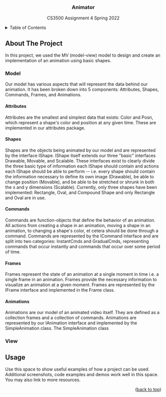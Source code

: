 <div id="top"></div>
<!--
*** Thanks for checking out the Best-README-Template. If you have a suggestion
*** that would make this better, please fork the repo and create a pull request
*** or simply open an issue with the tag "enhancement".
*** Don't forget to give the project a star!
*** Thanks again! Now go create something AMAZING! :D
-->

<!-- PROJECT LOGO -->
<br />

<h3 align="center">Animator</h3>

  <p align="center">
    CS3500 Assignment 4 Spring 2022
    <br />
  </p>



<!-- TABLE OF CONTENTS -->
<details>
  <summary>Table of Contents</summary>
  <ol>
    <li>
      <a href="#about-the-project">About The Project</a>
    </li>
    <li><a href="#Usage">Usage</a></li>
  </ol>
</details>

<!-- ABOUT THE PROJECT -->
## About The Project

In this project, we used the MV (model-view) model to design and create an implementation of an 
animation using basic shapes.

### Model

Our model has various aspects that will represent the data behind our animation. It has been
broken down into 5 components: Attributes, Shapes, Commands, Frames, and Animations.

#### Attributes 
Attributes are the smallest and simplest data that exists: Color and Posn, which represent a shape's 
color and position at any given time. These are implemented in our attributes package.

#### Shapes
Shapes are the objects being animated by our model and are represented by the interface IShape. 
IShape itself extends our three "basic" interfaces Drawable, Movable, and Scalable. These interfaces 
exist to clearly divide the three basic type of information each IShape should contain and actions 
each IShape should be able to perform -- i.e. every shape should contain the information necessary
to define its own image (Drawable), be able to change position (Movable), and be able to be 
stretched or shrunk in both the x and y dimensions (Scalable). Currently, only three shapes have 
been implemented: Rectangle, Oval, and Compound Shape and only Rectangle and Oval are in use.

#### Commands
Commands are function-objects that define the behavior of an animation. All actions from creating a 
shape in an animation, moving a shape in an animation, to changing a shape's color, et cetera should
be done through a command. Commands are represented by the ICommand interface and are split into two
categories: InstantCmds and GradualCmds, representing commands that occur instantly and commands
that occur over some period of time.

#### Frames
Frames represent the state of an animation at a single moment in time i.e. a single frame in an
animation. Frames provide the necessary information to visualize an animation at a given moment.
Frames are represented by the IFrame interface and implemented in the Frame class.

#### Animations
Animations are our model of an animated video itself. They are defined as a collection frames and a
collection of commands. Animations are represented by our IAnimation interface and implemented by 
the SimpleAnimation class. The SimpleAnimation class

### View

<!-- USAGE EXAMPLES -->
## Usage

Use this space to show useful examples of how a project can be used. Additional screenshots, code examples and demos work well in this space. You may also link to more resources.

<p align="right">(<a href="#top">back to top</a>)</p>
